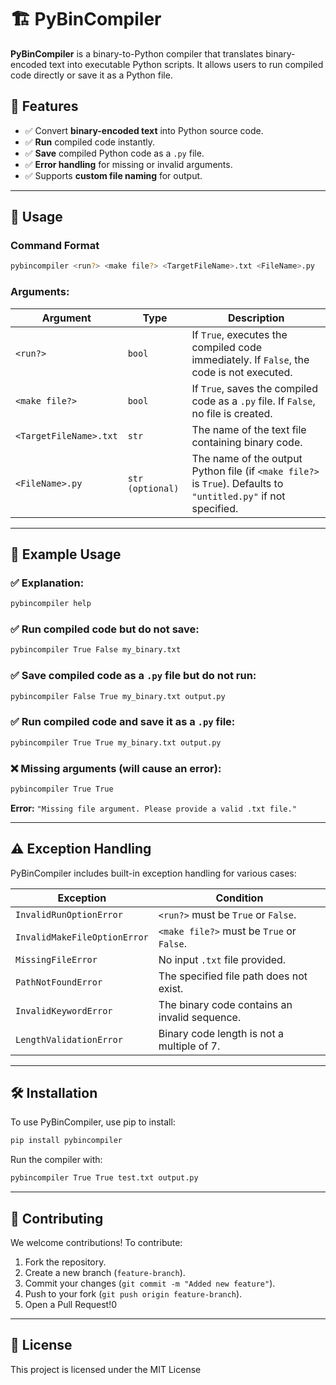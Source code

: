 # 🏗️ PyBinCompiler

**PyBinCompiler** is a binary-to-Python compiler that translates binary-encoded text into executable Python scripts. It allows users to run compiled code directly or save it as a Python file.

## 📌 Features
- ✅ Convert **binary-encoded text** into Python source code.
- ✅ **Run** compiled code instantly.
- ✅ **Save** compiled Python code as a `.py` file.
- ✅ **Error handling** for missing or invalid arguments.
- ✅ Supports **custom file naming** for output.

---

## 🚀 Usage

### **Command Format**
```bash
pybincompiler <run?> <make file?> <TargetFileName>.txt <FileName>.py
```

### **Arguments:**
| Argument | Type | Description |
|----------|------|-------------|
| `<run?>` | `bool` | If `True`, executes the compiled code immediately. If `False`, the code is not executed. |
| `<make file?>` | `bool` | If `True`, saves the compiled code as a `.py` file. If `False`, no file is created. |
| `<TargetFileName>.txt` | `str` | The name of the text file containing binary code. |
| `<FileName>.py` | `str (optional)` | The name of the output Python file (if `<make file?>` is `True`). Defaults to `"untitled.py"` if not specified. |

---

## 🔹 Example Usage

### ✅ Explanation:
```bash
pybincompiler help
```


### ✅ Run compiled code but do not save:
```bash
pybincompiler True False my_binary.txt
```

### ✅ Save compiled code as a `.py` file but do not run:
```bash
pybincompiler False True my_binary.txt output.py
```

### ✅ Run compiled code and save it as a `.py` file:
```bash
pybincompiler True True my_binary.txt output.py
```

### ❌ Missing arguments (will cause an error):
```bash
pybincompiler True True
```
**Error:** `"Missing file argument. Please provide a valid .txt file."`

---

## ⚠️ Exception Handling
PyBinCompiler includes built-in exception handling for various cases:

| Exception | Condition |
|-----------|-----------|
| `InvalidRunOptionError` | `<run?>` must be `True` or `False`. |
| `InvalidMakeFileOptionError` | `<make file?>` must be `True` or `False`. |
| `MissingFileError` | No input `.txt` file provided. |
| `PathNotFoundError` | The specified file path does not exist. |
| `InvalidKeywordError` | The binary code contains an invalid sequence. |0
| `LengthValidationError` | Binary code length is not a multiple of 7. |

---

## 🛠 Installation
To use PyBinCompiler, use pip to install:
```bash
pip install pybincompiler
```

Run the compiler with:
```bash
pybincompiler True True test.txt output.py
```

---

## 🤝 Contributing
We welcome contributions! To contribute:
1. Fork the repository.
2. Create a new branch (`feature-branch`).
3. Commit your changes (`git commit -m "Added new feature"`).
4. Push to your fork (`git push origin feature-branch`).
5. Open a Pull Request!0

---

## 📜 License
This project is licensed under the MIT License
